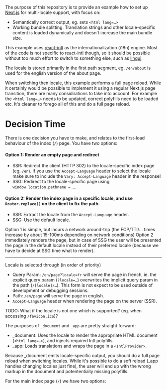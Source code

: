 The purpose of this repository is to provide an example how to set up [Next.js][nextjs] for multi-locale support, with focus on:

- Semantically correct output, eg. sets `<html lang=…>`
- Working bundle splitting. Translation strings and other locale-specific content is loaded dynamically and doesn't increase the main bundle size.

This example uses [react-intl] as the internationalization (i18n) engine. Most of the code is not specific to react-intl though, so it should be possible without too much effort to switch to something else, such as [lingui].

The locale is stored primarily in the first path segment, eg. `/en/about` is used for the english version of the about page.

When switching then locale, this example performs a full page reload. While it certainly would be possible to implement it using a regular Next.js page transition, there are many considirations to take into account. For example the `<html lang=…>` needs to be updated, correct polyfills need to be loaded etc. It's cleaner to forego all of this and do a full page reload.

# Decision Time

There is one decision you have to make, and relates to the first-load behaviour of the index (`/`) page. You have two options:

#### Option 1: Render an empty page and redirect

- SSR: Redirect the client (HTTP 302) to the locale-specific index page (eg. `/en`). If you use the `Accept-Language` header to select the locale make sure to include the `Vary: Accept-Language` header in the response!
- SSG: Redirect to the locale-specific page using `window.location.pathname = …`.

#### Option 2: Render the index page in a specific locale, and use `Router.replace()` on the client to fix the path.

- SSR: Extract the locale from the `Accept-Language` header.
- SSG: Use the default locale.

Option 1 is simple, but incurs a network around-trip (the FCP/TTI/… times increase by about 15-100ms depending on network conditions) Option 2 immediately renders the page, but in case of SSG the user will be presented the page in the default locale instead of their preferred locale (because we have to decide at SSG time what to render).

---

Locale is selected through (in order of priority)

- Query Param: `/en/page?locale=fr` will serve the page in french, ie. the explicit query param (`?locale=…`) overwrites the implicit query param in the path (`/[locale]/…`). This form is not expect to be used outside of development or debugging sessions.
- Path: `/en/page` will serve the page in english.
- `Accept-Language` header when rendering the page on the server (SSR).

TODO: What if the locale is not one which is supported? (eg. when accessing `/favicon.ico`)?

The purposes of `_document` and `_app` are pretty straight forward:

- \_document: Uses the locale to render the appropriate HTML document (`<html lang=…>`), and injects required Intl polyfills.
- \_app: Loads translations and wraps the page in a `<IntlProvider>`.

Because \_document emits locale-specific output, you should do a full page reload when switching locales. While it's possible to do a soft reload (\_app handles changing locales just fine), the user will end up with the wrong markup in the document and potententially missing polyfills.

For the main index page (`/`) we have two options:

[nextjs]: https://nextjs.org
[react-intl]: https://github.com/formatjs/react-intl
[lingui]: https://lingui.js.org
